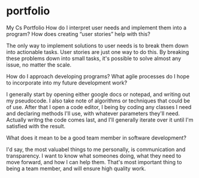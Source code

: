 # portfolio
My Cs Portfolio
How do I interpret user needs and implement them into a program? How does creating “user stories” help with this?

The only way to implement solutions to user needs is to break them down into actionable tasks. User stories are just one
way to do this. By breaking these problems down into small tasks, it's possible to solve almost any issue, no matter the scale.



How do I approach developing programs? What agile processes do I hope to incorporate into my future development work?

I generally start by opening either google docs or notepad, and writing out my pseudocode. I also take note of algorithms or techniques that could be
of use. After that I open a code editor, I being by coding any classes I need and declaring methods I'll use, with whatever parameters they'll need.
Actually writng the code comes last, and I'll generally iterate over it until I'm satisfied with the result.

What does it mean to be a good team member in software development?

I'd say, the most valuabel things to me personally, is communication and transparency. I want to know what someones doing, what they need to move forward,
and how I can help them. That's most important thing to being a team member, and will ensure high quality work.
